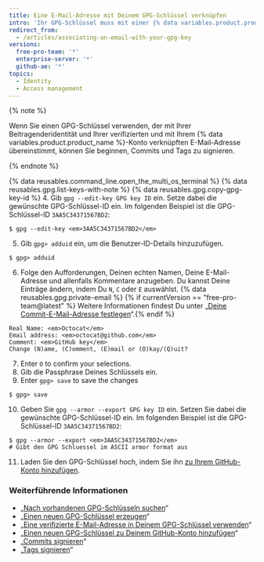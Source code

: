 ```yaml
---
title: Eine E-Mail-Adresse mit Deinem GPG-Schlüssel verknüpfen
intro: 'Ihr GPG-Schlüssel muss mit einer {% data variables.product.product_name %}-verifizierten E-Mail-Adresse verknüpft werden, die mit Ihrer Beitragendenidentität übereinstimmt.'
redirect_from:
  - /articles/associating-an-email-with-your-gpg-key
versions:
  free-pro-team: '*'
  enterprise-server: '*'
  github-ae: '*'
topics:
  - Identity
  - Access management
---
```


{% note %}

Wenn Sie einen GPG-Schlüssel verwenden, der mit Ihrer Beitragenderidentität und Ihrer verifizierten und mit Ihrem {% data variables.product.product_name %}-Konto verknüpften E-Mail-Adresse übereinstimmt, können Sie beginnen, Commits und Tags zu signieren.

{% endnote %}

{% data reusables.command_line.open_the_multi_os_terminal %}
{% data reusables.gpg.list-keys-with-note %}
{% data reusables.gpg.copy-gpg-key-id %}
4. Gib `gpg --edit-key GPG key ID` ein. Setze dabei die gewünschte GPG-Schlüssel-ID ein. Im folgenden Beispiel ist die GPG-Schlüssel-ID `3AA5C34371567BD2`:
  ```shell
  $ gpg --edit-key <em>3AA5C34371567BD2</em>
  ```
5. Gib `gpg> adduid` ein, um die Benutzer-ID-Details hinzuzufügen.
  ```shell
  $ gpg> adduid
  ```
6. Folge den Aufforderungen, Deinen echten Namen, Deine E-Mail-Adresse und allenfalls Kommentare anzugeben. Du kannst Deine Einträge ändern, indem Du `N`, `C` oder `E` auswählst. {% data reusables.gpg.private-email %} {% if currentVersion == "free-pro-team@latest" %} Weitere Informationen findest Du unter „[Deine Commit-E-Mail-Adresse festlegen](/articles/setting-your-commit-email-address)“.{% endif %}
  ```shell
  Real Name: <em>Octocat</em>
  Email address: <em>octocat@github.com</em>
  Comment: <em>GitHub key</em>
  Change (N)ame, (C)omment, (E)mail or (O)kay/(Q)uit?
  ```
7. Enter `O` to confirm your selections.
8. Gib die Passphrase Deines Schlüssels ein.
9. Enter `gpg> save` to save the changes
  ```shell
  $ gpg> save
  ```
10. Geben Sie `gpg --armor --export GPG key ID` ein. Setzen Sie dabei die gewünschte GPG-Schlüssel-ID ein. Im folgenden Beispiel ist die GPG-Schlüssel-ID `3AA5C34371567BD2`:
  ```shell
  $ gpg --armor --export <em>3AA5C34371567BD2</em>
  # Gibt den GPG Schluessel im ASCII armor format aus
  ```
11. Laden Sie den GPG-Schlüssel hoch, indem Sie ihn [zu Ihrem GitHub-Konto hinzufügen](/articles/adding-a-new-gpg-key-to-your-github-account).

### Weiterführende Informationen

- „[Nach vorhandenen GPG-Schlüsseln suchen](/articles/checking-for-existing-gpg-keys)“
- „[Einen neuen GPG-Schlüssel erzeugen](/articles/generating-a-new-gpg-key)“
- „[Eine verifizierte E-Mail-Adresse in Deinem GPG-Schlüssel verwenden](/articles/using-a-verified-email-address-in-your-gpg-key)“
- „[Einen neuen GPG-Schlüssel zu Deinem GitHub-Konto hinzufügen](/articles/adding-a-new-gpg-key-to-your-github-account)“
- „[Commits signieren](/articles/signing-commits)“
- „[Tags signieren](/articles/signing-tags)“
